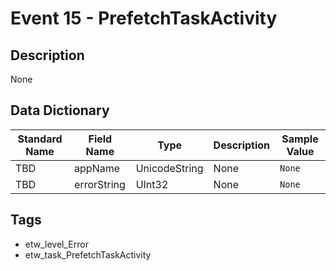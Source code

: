 # Event 15 - PrefetchTaskActivity

## Description
None

## Data Dictionary
|Standard Name|Field Name|Type|Description|Sample Value|
|---|---|---|---|---|
|TBD|appName|UnicodeString|None|`None`|
|TBD|errorString|UInt32|None|`None`|

## Tags
* etw_level_Error
* etw_task_PrefetchTaskActivity